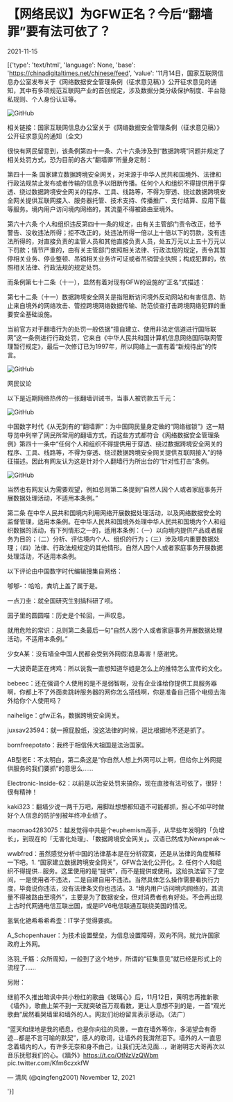 # 【网络民议】为GFW正名？今后“翻墙罪”要有法可依了？

2021-11-15

[{'type': 'text/html', 'language': None, 'base': 'https://chinadigitaltimes.net/chinese/feed', 'value': '11月14日，国家互联网信息办公室发布关于《网络数据安全管理条例（征求意见稿）》公开征求意见的通知，其中有多项规范互联网产业的首创规定，涉及数据分类分级保护制度、平台隐私规则、个人身份认证等。

![GitHub](https://chinadigitaltimes.net/chinese/files/2021/11/image-1636969380591.png)

相关链接：国家互联网信息办公室关于《网络数据安全管理条例（征求意见稿）》公开征求意见的通知（全文）

很快有网民留意到，该条例第四十一条、六十六条涉及到“数据跨境”问题并规定了相关处罚方式，恐为目前的各大“翻墙罪”所量身定制：



第四十一条 国家建立数据跨境安全网关，对来源于中华人民共和国境外、法律和行政法规禁止发布或者传输的信息予以阻断传播。任何个人和组织不得提供用于穿透、绕过数据跨境安全网关的程序、工具、线路等，不得为穿透、绕过数据跨境安全网关提供互联网接入、服务器托管、技术支持、传播推广、支付结算、应用下载等服务。境内用户访问境内网络的，其流量不得被路由至境外。

第六十六条 个人和组织违反第四十一条的规定，由有关主管部门责令改正，给予警告、没收违法所得；拒不改正的，处违法所得一倍以上十倍以下的罚款，没有违法所得的，对直接负责的主管人员和其他直接负责人员，处五万元以上五十万元以下罚款；情节严重的，由有关主管部门依照相关法律、行政法规的规定，责令其暂停相关业务、停业整顿、吊销相关业务许可证或者吊销营业执照；构成犯罪的，依照相关法律、行政法规的规定处罚。



而条例第七十二条（十一），显然有着对现有GFW的设施的“正名”式描述：



第七十二条（十一）数据跨境安全网关是指阻断访问境外反动网站和有害信息、防止来自境外的网络攻击、管控跨境网络数据传输、防范侦查打击跨境网络犯罪的重要安全基础设施。



当前官方对于翻墙行为的处罚一般依据“擅自建立、使用非法定信道进行国际联网”这一条例进行行政处罚，它来自《中华人民共和国计算机信息网络国际联网管理暂行规定》，最后一次修订已为1997年，所以网络上一直有着“新规待出”的传言。

![GitHub](https://chinadigitaltimes.net/chinese/files/2021/11/image-1636971898576.png)

 网民议论 

以下是近期网络热传的一张翻墙训诫书，当事人被罚款五千元：

![GitHub](https://chinadigitaltimes.net/chinese/files/2021/11/image-1636971559496.png)

中国数字时代《从无到有的“翻墙罪”：为中国网民量身定做的“网络枷锁”》这一期导览中列举了网民所常用的翻墙方式，而这些方式都符合《网络数据安全管理条例》第四十一条中“任何个人和组织不得提供用于穿透、绕过数据跨境安全网关的程序、工具、线路等，不得为穿透、绕过数据跨境安全网关提供互联网接入”的特征描述。因此有网友认为这是针对个人翻墙行为所出台的“针对性打击”条例。

![GitHub](https://chinadigitaltimes.net/chinese/files/2021/11/image-1636974869051.png)

当然也有网友认为需要观望，例如总则第二条提到“自然人因个人或者家庭事务开展数据处理活动，不适用本条例。”



第二条 在中华人民共和国境内利用网络开展数据处理活动，以及网络数据安全的监督管理，适用本条例。在中华人民共和国境外处理中华人民共和国境内个人和组织数据的活动，有下列情形之一的，适用本条例：（一）以向境内提供产品或者服务为目的；（二）分析、评估境内个人、组织的行为；（三）涉及境内重要数据处理；（四）法律、行政法规规定的其他情形。自然人因个人或者家庭事务开展数据处理活动，不适用本条例。



以下评论由中国数字时代编辑搜集自网络：



郇郇-：哈哈，粪坑上盖了属于是。

一点刀圭：就全国研究生别搞科研了呗。

园子里的圆圆喵：历史是个轮回，一声叹息。

就用危险的常识：总则第二条最后一句“自然人因个人或者家庭事务开展数据处理活动，不适用本条例。”

少女A某：没有墙全中国人民都会受到外网假消息毒害！感谢党。

一大波奇葩正在烤鸡：所以说我一直想知道华姐是怎么上的推特怎么宣传的文化。

bebeec：还在强调个人使用的是不是弱智啊，没有企业谁给你提供工具服务器啊，你都上不了外面卖跳转服务器的网你怎么搭线啊，你是准备自己搭个电缆去海外给你个人使用吗？

naihelige：gfw正名，数据跨境安全网关。

juxsav23594：就一擦屁股纸，没这法律的时候，逗比根据地不还是抓了。

bornfreepotato：我终于相信伟大祖国是法治国家。

AB型老E：不太明白，第二条这是“你自然人想上外网可以上啊，但给你上外网提供服务的我们要抓”的意思么……

Electronic-Inside-62：以前是以治安处罚来搞你，现在直接有法可依了，很好！很有精神！

kaki323：翻墙少说一两千万吧，用脚趾想想都知道不可能都抓，担心不如平时做好个人信息的防护别被年终冲业绩了。

maomao4283075：越发觉得中共是个euphemism高手，从早些年发明的「负增长」，到现在的「无害化处理」、「数据跨境安全网关」。汉语已然成为Newspeak～

wwbfred：虽然感觉分析中国的法律基本是在分析寂寞，还是从法律的角度解释一下吧。1.  “国家建立数据跨境安全网关”，GFW合法化公开化。2.  任何个人和组织不得提供&#8230;服务。这里使用的是“提供”，而不是提供或使用。这给执法留下了空间，一是使用者不违法，二是自建自用不违法。当然具体怎么操作需要看执行力度，毕竟说你违法，没有法律条文你也违法。3.  “境内用户访问境内网络的，其流量不得被路由至境外”，主要是为了数据安全，但对消费者也有好处。不会再出现上古时代网通电信互联出国，或是IPV6电信联通互联绕美国的情况。

氢氧化铯希希希希歪：IT学子觉得要疯。

A_Schopenhauer：为技术设置壁垒，为信息设置障碍，双向不同。就允许国家政府上外网。

洛羽_千觞：众所周知，一般到了这个地步，所谓的“征集意见”就已经是形式上的流程了……



另附：

继前不久推出暗讽中共小粉红的歌曲《玻璃心》后，11月12日，黄明志再推新歌《墙外》，歌曲上架不到一天就突破百万观看数，更让人意想不到的是，一首“观光歌曲”居然看哭墙里和墙外的人。网友们纷纷留言表示感动。（法广）





“蓝天和绿地是我的栖息，也是你向往的风景，一直在墙外等你，多渴望会有奇迹…都是不言可喻的默契”，感人的歌词，让墙外的我潸然泪下。墙外的人一直思念着墙内的人，有许多无奈和身不由己，让我们无法见面…，谢谢明志大哥再次以音乐抚慰我们的心。《牆外》https://t.co/OtNzVzQWbm pic.twitter.com/Kfm6czxkfW

&mdash; 清风 (@qingfeng2001) November 12, 2021

'}]